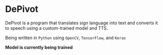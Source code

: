 # DePivot
DePivot is a program that translates sign language into text and converts it to speech using a custom-trained model and TTS.

Being written in `Python` using `OpenCV`, `TensorFlow`, and `Keras`

**Model is currently being trained**
